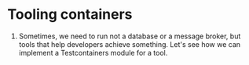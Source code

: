 # Tooling containers 

1. Sometimes, we need to run not a database or a message broker, but tools that help developers achieve something.
Let's see how we can implement a Testcontainers module for a tool. 